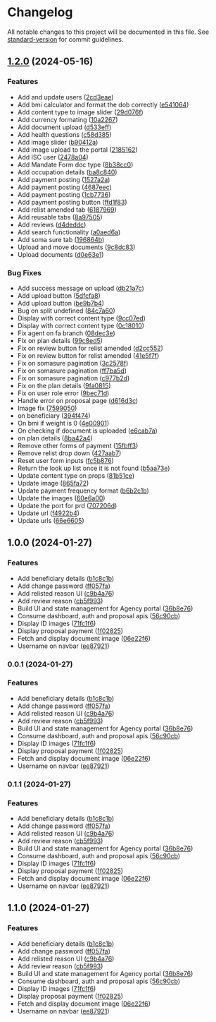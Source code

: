 # Changelog

All notable changes to this project will be documented in this file. See [standard-version](https://github.com/conventional-changelog/standard-version) for commit guidelines.

## [1.2.0](https://ssh.dev.azure.com/v3/BritamRepo2/AgentAPP-BackOffice/AgentAPP-BackOffice/compare/v1.0.0...v1.2.0) (2024-05-16)


### Features

* Add and update users ([2cd3eae](https://ssh.dev.azure.com/v3/BritamRepo2/AgentAPP-BackOffice/AgentAPP-BackOffice/commit/2cd3eaec73dc7cf0832c493dea854b7dd358f798))
* Add bmi calculator and format the dob correctly ([e541064](https://ssh.dev.azure.com/v3/BritamRepo2/AgentAPP-BackOffice/AgentAPP-BackOffice/commit/e541064c46fb6ebd52adb6f28349164fd243a940))
* Add content type to image slider ([29d076f](https://ssh.dev.azure.com/v3/BritamRepo2/AgentAPP-BackOffice/AgentAPP-BackOffice/commit/29d076f847e19beac7278a723050bbc3b8bdbe87))
* Add currency formating ([10a2267](https://ssh.dev.azure.com/v3/BritamRepo2/AgentAPP-BackOffice/AgentAPP-BackOffice/commit/10a2267529ca52be583709d9a6ef6ec7ddb11b95))
* Add document upload ([d533eff](https://ssh.dev.azure.com/v3/BritamRepo2/AgentAPP-BackOffice/AgentAPP-BackOffice/commit/d533efff112b3fda8ee770e72ca501b2638a222a))
* Add health questions ([c58d385](https://ssh.dev.azure.com/v3/BritamRepo2/AgentAPP-BackOffice/AgentAPP-BackOffice/commit/c58d385708d78dd1b17f222f338681caa518d885))
* Add image slider ([b90412a](https://ssh.dev.azure.com/v3/BritamRepo2/AgentAPP-BackOffice/AgentAPP-BackOffice/commit/b90412ad9ab815504f49c4fd2685a245a207f170))
* Add image upload to the portal ([2185162](https://ssh.dev.azure.com/v3/BritamRepo2/AgentAPP-BackOffice/AgentAPP-BackOffice/commit/21851629703f9c13630b5d81102731d4404edc7b))
* Add ISC user ([2478a04](https://ssh.dev.azure.com/v3/BritamRepo2/AgentAPP-BackOffice/AgentAPP-BackOffice/commit/2478a04a9234968dd4bd12393d392c42b35ceedc))
* Add Mandate Form doc type ([8b38cc0](https://ssh.dev.azure.com/v3/BritamRepo2/AgentAPP-BackOffice/AgentAPP-BackOffice/commit/8b38cc0b0e0933b41dd35135ce0f0d3e66de54b3))
* Add occupation details ([ba8c840](https://ssh.dev.azure.com/v3/BritamRepo2/AgentAPP-BackOffice/AgentAPP-BackOffice/commit/ba8c840d2b919867e80389d4606e666c69cfd263))
* Add payment posting ([1527a2a](https://ssh.dev.azure.com/v3/BritamRepo2/AgentAPP-BackOffice/AgentAPP-BackOffice/commit/1527a2a69d8090303a5977a925dcb65608c52b89))
* Add payment posting ([4687eec](https://ssh.dev.azure.com/v3/BritamRepo2/AgentAPP-BackOffice/AgentAPP-BackOffice/commit/4687eecb37fcca469cd0840cec74d81619683760))
* Add payment posting ([1cb7736](https://ssh.dev.azure.com/v3/BritamRepo2/AgentAPP-BackOffice/AgentAPP-BackOffice/commit/1cb7736b830d5787a0d61307965cc54688bbe262))
* Add payment posting button ([ffd1f83](https://ssh.dev.azure.com/v3/BritamRepo2/AgentAPP-BackOffice/AgentAPP-BackOffice/commit/ffd1f83f1e0060b518b45bbe4a06277077d2463d))
* Add relist amended tab ([6187969](https://ssh.dev.azure.com/v3/BritamRepo2/AgentAPP-BackOffice/AgentAPP-BackOffice/commit/61879690d90e62dcc62783e9987895c7a5a27ef0))
* Add reusable tabs ([8a97505](https://ssh.dev.azure.com/v3/BritamRepo2/AgentAPP-BackOffice/AgentAPP-BackOffice/commit/8a975054f63c4fb8d9edd0dd186a90b5dd23fe3a))
* Add reviews ([d4deddc](https://ssh.dev.azure.com/v3/BritamRepo2/AgentAPP-BackOffice/AgentAPP-BackOffice/commit/d4deddcb5b08665f2f7a84865cd1040da18a4cf2))
* Add search functionality ([a0aed6a](https://ssh.dev.azure.com/v3/BritamRepo2/AgentAPP-BackOffice/AgentAPP-BackOffice/commit/a0aed6adaa09cb0cabccdbb342ebed937ff5359f))
* Add soma sure tab ([196864b](https://ssh.dev.azure.com/v3/BritamRepo2/AgentAPP-BackOffice/AgentAPP-BackOffice/commit/196864bf7805b66aabb0764b101fb2ec96f751ed))
* Upload and move documents ([9c8dc83](https://ssh.dev.azure.com/v3/BritamRepo2/AgentAPP-BackOffice/AgentAPP-BackOffice/commit/9c8dc834eeee24aae3544da580930f4518b0d13f))
* Upload documents ([d0e63e1](https://ssh.dev.azure.com/v3/BritamRepo2/AgentAPP-BackOffice/AgentAPP-BackOffice/commit/d0e63e1f81a49dd2bc9cd65d2b420f2a6e33dc35))


### Bug Fixes

* Add success message on upload ([db21a7c](https://ssh.dev.azure.com/v3/BritamRepo2/AgentAPP-BackOffice/AgentAPP-BackOffice/commit/db21a7c65af344ab260c0a53f9bda9121b168b0a))
* Add upload button ([5dfcfa8](https://ssh.dev.azure.com/v3/BritamRepo2/AgentAPP-BackOffice/AgentAPP-BackOffice/commit/5dfcfa8d2edf779491453a04c130af1efca2286e))
* Add upload button ([be9b7b4](https://ssh.dev.azure.com/v3/BritamRepo2/AgentAPP-BackOffice/AgentAPP-BackOffice/commit/be9b7b40a7e24f6646bffda3ee41d6f753666f0b))
* Bug on split undefined ([84c7a60](https://ssh.dev.azure.com/v3/BritamRepo2/AgentAPP-BackOffice/AgentAPP-BackOffice/commit/84c7a60d662c94ad65e638f0c6ea081f42c6bd59))
* Display with correct content type ([9cc07ed](https://ssh.dev.azure.com/v3/BritamRepo2/AgentAPP-BackOffice/AgentAPP-BackOffice/commit/9cc07ed6e27b998423f551ba8c67c62d55172c88))
* Display with correct content type ([0c18010](https://ssh.dev.azure.com/v3/BritamRepo2/AgentAPP-BackOffice/AgentAPP-BackOffice/commit/0c18010c0c12a65d5a4ed3e023c444ce5059978f))
* Fix agent on fa branch ([08dec3e](https://ssh.dev.azure.com/v3/BritamRepo2/AgentAPP-BackOffice/AgentAPP-BackOffice/commit/08dec3eec285d7870c0b4a9c78c5b679851418d3))
* FIx on plan details ([99c8ed5](https://ssh.dev.azure.com/v3/BritamRepo2/AgentAPP-BackOffice/AgentAPP-BackOffice/commit/99c8ed5570658d169d94b38159fa3523c8e67124))
* Fix on review button for relist amended ([d2cc552](https://ssh.dev.azure.com/v3/BritamRepo2/AgentAPP-BackOffice/AgentAPP-BackOffice/commit/d2cc5520d9abd84de02fd0fec719a4dff3387d72))
* Fix on review button for relist amended ([41e5f7f](https://ssh.dev.azure.com/v3/BritamRepo2/AgentAPP-BackOffice/AgentAPP-BackOffice/commit/41e5f7f6c64bcd8de8f4fde79d9641bb703ed2a6))
* Fix on somasure pagination ([3c2578f](https://ssh.dev.azure.com/v3/BritamRepo2/AgentAPP-BackOffice/AgentAPP-BackOffice/commit/3c2578f80f25f20e22644931b5e628557499d9d8))
* Fix on somasure pagination ([ff7ba5d](https://ssh.dev.azure.com/v3/BritamRepo2/AgentAPP-BackOffice/AgentAPP-BackOffice/commit/ff7ba5d9bca5caaf6848240ae0f7ad79b7f0bd77))
* Fix on somasure pagination ([c977b2d](https://ssh.dev.azure.com/v3/BritamRepo2/AgentAPP-BackOffice/AgentAPP-BackOffice/commit/c977b2da507be0602316f9561a261c7fe9fbbfa3))
* Fix on the plan  details ([9fa0815](https://ssh.dev.azure.com/v3/BritamRepo2/AgentAPP-BackOffice/AgentAPP-BackOffice/commit/9fa08155724f268d45ba93924cc3cec8bfc1058e))
* Fix on user role error ([9bec71d](https://ssh.dev.azure.com/v3/BritamRepo2/AgentAPP-BackOffice/AgentAPP-BackOffice/commit/9bec71de3259a1eaf309c27c861b5e9385117840))
* Handle error on proposal page ([d616d3c](https://ssh.dev.azure.com/v3/BritamRepo2/AgentAPP-BackOffice/AgentAPP-BackOffice/commit/d616d3ca14da2263f83afb6c4503f980d4e9d8a9))
* Image fix ([7599050](https://ssh.dev.azure.com/v3/BritamRepo2/AgentAPP-BackOffice/AgentAPP-BackOffice/commit/7599050ff62a922fcdad7aa5273fb57f64929b80))
* on beneficiary ([394f474](https://ssh.dev.azure.com/v3/BritamRepo2/AgentAPP-BackOffice/AgentAPP-BackOffice/commit/394f4748ee5c50b3b0ab638431c9967adf7e5a70))
* On bmi if weight is 0 ([4e00901](https://ssh.dev.azure.com/v3/BritamRepo2/AgentAPP-BackOffice/AgentAPP-BackOffice/commit/4e009013a6832827a7ba28465c82a365641633bd))
* On checking if document is uploaded ([e6cab7a](https://ssh.dev.azure.com/v3/BritamRepo2/AgentAPP-BackOffice/AgentAPP-BackOffice/commit/e6cab7aed817ca957ec38c1861834f31cea9e54d))
* on plan details ([8ba42a4](https://ssh.dev.azure.com/v3/BritamRepo2/AgentAPP-BackOffice/AgentAPP-BackOffice/commit/8ba42a46b5d72ce5eb34424f06fd33d3fa5571df))
* Remove other forms of payment ([15fbff3](https://ssh.dev.azure.com/v3/BritamRepo2/AgentAPP-BackOffice/AgentAPP-BackOffice/commit/15fbff3005f5d99a92f83e74ef8ef6dcec90231c))
* Remove relist drop down ([427aab7](https://ssh.dev.azure.com/v3/BritamRepo2/AgentAPP-BackOffice/AgentAPP-BackOffice/commit/427aab78ff12ba9a7310918741ea54568fe54079))
* Reset user form inputs ([fc5b876](https://ssh.dev.azure.com/v3/BritamRepo2/AgentAPP-BackOffice/AgentAPP-BackOffice/commit/fc5b876f8cf1d6c4310eb1833e0ed4f9779d8178))
* Return the look up list once it is not found ([b5aa73e](https://ssh.dev.azure.com/v3/BritamRepo2/AgentAPP-BackOffice/AgentAPP-BackOffice/commit/b5aa73efdeb17ec472ff010e66843b736977a012))
* Update content type on props ([81b51ce](https://ssh.dev.azure.com/v3/BritamRepo2/AgentAPP-BackOffice/AgentAPP-BackOffice/commit/81b51ce83c4598d000bd313df86a41edcdb80293))
* Update image ([865fa72](https://ssh.dev.azure.com/v3/BritamRepo2/AgentAPP-BackOffice/AgentAPP-BackOffice/commit/865fa722cc87c57a40a8f69d0f092bd016daafec))
* Update payment frequency format ([b6b2c1b](https://ssh.dev.azure.com/v3/BritamRepo2/AgentAPP-BackOffice/AgentAPP-BackOffice/commit/b6b2c1ba6f2bd2d2371acfce35faf8b5a97c54b2))
* Update the images ([60e6a00](https://ssh.dev.azure.com/v3/BritamRepo2/AgentAPP-BackOffice/AgentAPP-BackOffice/commit/60e6a0089cebd23d44b3375aa399604cc429d33c))
* Update the port for prd ([707206d](https://ssh.dev.azure.com/v3/BritamRepo2/AgentAPP-BackOffice/AgentAPP-BackOffice/commit/707206dd887e4135f8df1db5016459a76eb43f02))
* Update url ([f4922b4](https://ssh.dev.azure.com/v3/BritamRepo2/AgentAPP-BackOffice/AgentAPP-BackOffice/commit/f4922b49f93f9a6f2b30fd492140ca0f1524d97b))
* Update urls ([66e6605](https://ssh.dev.azure.com/v3/BritamRepo2/AgentAPP-BackOffice/AgentAPP-BackOffice/commit/66e6605a8125a1a857d09da63c4e9e1b3909e530))

## 1.0.0 (2024-01-27)


### Features

* Add beneficiary details ([b1c8c1b](https://ssh.dev.azure.com/v3/BritamRepo2/AgentAPP-BackOffice/AgentAPP-BackOffice/commit/b1c8c1bc665ff2268159047d53684523edd1af38))
* Add change password ([ff057fa](https://ssh.dev.azure.com/v3/BritamRepo2/AgentAPP-BackOffice/AgentAPP-BackOffice/commit/ff057fa485bfe70d49b6123fb27b9f88267ad547))
* Add relisted reason UI ([c9b4a76](https://ssh.dev.azure.com/v3/BritamRepo2/AgentAPP-BackOffice/AgentAPP-BackOffice/commit/c9b4a769ac6f864f7502be238cd73d0edee032dc))
* Add review reason ([cb5f993](https://ssh.dev.azure.com/v3/BritamRepo2/AgentAPP-BackOffice/AgentAPP-BackOffice/commit/cb5f9933d0a7d5f786081a7e18440b695cf92311))
* Build UI and state management for Agency portal ([36b8e76](https://ssh.dev.azure.com/v3/BritamRepo2/AgentAPP-BackOffice/AgentAPP-BackOffice/commit/36b8e76dd4e801b8c30b2109971a9d7b3a23af0e))
* Consume dashboard, auth and proposal apis ([56c90cb](https://ssh.dev.azure.com/v3/BritamRepo2/AgentAPP-BackOffice/AgentAPP-BackOffice/commit/56c90cb825f1ddce44fe7a83fd68aa0c8cabe031))
* Display ID images ([71fc1f6](https://ssh.dev.azure.com/v3/BritamRepo2/AgentAPP-BackOffice/AgentAPP-BackOffice/commit/71fc1f6241024f27a10c52a15b6962b59992ee14))
* Display proposal payment ([1f02825](https://ssh.dev.azure.com/v3/BritamRepo2/AgentAPP-BackOffice/AgentAPP-BackOffice/commit/1f02825b6ff802fa853c0d2e074001c3c8f8e6c5))
* Fetch and display document image ([06e22f6](https://ssh.dev.azure.com/v3/BritamRepo2/AgentAPP-BackOffice/AgentAPP-BackOffice/commit/06e22f68c234fcc13a75718b3eaeedbcb17b5cc4))
* Username on navbar ([ee87921](https://ssh.dev.azure.com/v3/BritamRepo2/AgentAPP-BackOffice/AgentAPP-BackOffice/commit/ee879216ef56160db9c5103ec541dbdcaa88aec4))

### 0.0.1 (2024-01-27)


### Features

* Add beneficiary details ([b1c8c1b](https://ssh.dev.azure.com/v3/BritamRepo2/AgentAPP-BackOffice/AgentAPP-BackOffice/commit/b1c8c1bc665ff2268159047d53684523edd1af38))
* Add change password ([ff057fa](https://ssh.dev.azure.com/v3/BritamRepo2/AgentAPP-BackOffice/AgentAPP-BackOffice/commit/ff057fa485bfe70d49b6123fb27b9f88267ad547))
* Add relisted reason UI ([c9b4a76](https://ssh.dev.azure.com/v3/BritamRepo2/AgentAPP-BackOffice/AgentAPP-BackOffice/commit/c9b4a769ac6f864f7502be238cd73d0edee032dc))
* Add review reason ([cb5f993](https://ssh.dev.azure.com/v3/BritamRepo2/AgentAPP-BackOffice/AgentAPP-BackOffice/commit/cb5f9933d0a7d5f786081a7e18440b695cf92311))
* Build UI and state management for Agency portal ([36b8e76](https://ssh.dev.azure.com/v3/BritamRepo2/AgentAPP-BackOffice/AgentAPP-BackOffice/commit/36b8e76dd4e801b8c30b2109971a9d7b3a23af0e))
* Consume dashboard, auth and proposal apis ([56c90cb](https://ssh.dev.azure.com/v3/BritamRepo2/AgentAPP-BackOffice/AgentAPP-BackOffice/commit/56c90cb825f1ddce44fe7a83fd68aa0c8cabe031))
* Display ID images ([71fc1f6](https://ssh.dev.azure.com/v3/BritamRepo2/AgentAPP-BackOffice/AgentAPP-BackOffice/commit/71fc1f6241024f27a10c52a15b6962b59992ee14))
* Display proposal payment ([1f02825](https://ssh.dev.azure.com/v3/BritamRepo2/AgentAPP-BackOffice/AgentAPP-BackOffice/commit/1f02825b6ff802fa853c0d2e074001c3c8f8e6c5))
* Fetch and display document image ([06e22f6](https://ssh.dev.azure.com/v3/BritamRepo2/AgentAPP-BackOffice/AgentAPP-BackOffice/commit/06e22f68c234fcc13a75718b3eaeedbcb17b5cc4))
* Username on navbar ([ee87921](https://ssh.dev.azure.com/v3/BritamRepo2/AgentAPP-BackOffice/AgentAPP-BackOffice/commit/ee879216ef56160db9c5103ec541dbdcaa88aec4))

### 0.1.1 (2024-01-27)


### Features

* Add beneficiary details ([b1c8c1b](https://ssh.dev.azure.com/v3/BritamRepo2/AgentAPP-BackOffice/AgentAPP-BackOffice/commit/b1c8c1bc665ff2268159047d53684523edd1af38))
* Add change password ([ff057fa](https://ssh.dev.azure.com/v3/BritamRepo2/AgentAPP-BackOffice/AgentAPP-BackOffice/commit/ff057fa485bfe70d49b6123fb27b9f88267ad547))
* Add relisted reason UI ([c9b4a76](https://ssh.dev.azure.com/v3/BritamRepo2/AgentAPP-BackOffice/AgentAPP-BackOffice/commit/c9b4a769ac6f864f7502be238cd73d0edee032dc))
* Add review reason ([cb5f993](https://ssh.dev.azure.com/v3/BritamRepo2/AgentAPP-BackOffice/AgentAPP-BackOffice/commit/cb5f9933d0a7d5f786081a7e18440b695cf92311))
* Build UI and state management for Agency portal ([36b8e76](https://ssh.dev.azure.com/v3/BritamRepo2/AgentAPP-BackOffice/AgentAPP-BackOffice/commit/36b8e76dd4e801b8c30b2109971a9d7b3a23af0e))
* Consume dashboard, auth and proposal apis ([56c90cb](https://ssh.dev.azure.com/v3/BritamRepo2/AgentAPP-BackOffice/AgentAPP-BackOffice/commit/56c90cb825f1ddce44fe7a83fd68aa0c8cabe031))
* Display ID images ([71fc1f6](https://ssh.dev.azure.com/v3/BritamRepo2/AgentAPP-BackOffice/AgentAPP-BackOffice/commit/71fc1f6241024f27a10c52a15b6962b59992ee14))
* Display proposal payment ([1f02825](https://ssh.dev.azure.com/v3/BritamRepo2/AgentAPP-BackOffice/AgentAPP-BackOffice/commit/1f02825b6ff802fa853c0d2e074001c3c8f8e6c5))
* Fetch and display document image ([06e22f6](https://ssh.dev.azure.com/v3/BritamRepo2/AgentAPP-BackOffice/AgentAPP-BackOffice/commit/06e22f68c234fcc13a75718b3eaeedbcb17b5cc4))
* Username on navbar ([ee87921](https://ssh.dev.azure.com/v3/BritamRepo2/AgentAPP-BackOffice/AgentAPP-BackOffice/commit/ee879216ef56160db9c5103ec541dbdcaa88aec4))

## 1.1.0 (2024-01-27)


### Features

* Add beneficiary details ([b1c8c1b](https://ssh.dev.azure.com/v3/BritamRepo2/AgentAPP-BackOffice/AgentAPP-BackOffice/commit/b1c8c1bc665ff2268159047d53684523edd1af38))
* Add change password ([ff057fa](https://ssh.dev.azure.com/v3/BritamRepo2/AgentAPP-BackOffice/AgentAPP-BackOffice/commit/ff057fa485bfe70d49b6123fb27b9f88267ad547))
* Add relisted reason UI ([c9b4a76](https://ssh.dev.azure.com/v3/BritamRepo2/AgentAPP-BackOffice/AgentAPP-BackOffice/commit/c9b4a769ac6f864f7502be238cd73d0edee032dc))
* Add review reason ([cb5f993](https://ssh.dev.azure.com/v3/BritamRepo2/AgentAPP-BackOffice/AgentAPP-BackOffice/commit/cb5f9933d0a7d5f786081a7e18440b695cf92311))
* Build UI and state management for Agency portal ([36b8e76](https://ssh.dev.azure.com/v3/BritamRepo2/AgentAPP-BackOffice/AgentAPP-BackOffice/commit/36b8e76dd4e801b8c30b2109971a9d7b3a23af0e))
* Consume dashboard, auth and proposal apis ([56c90cb](https://ssh.dev.azure.com/v3/BritamRepo2/AgentAPP-BackOffice/AgentAPP-BackOffice/commit/56c90cb825f1ddce44fe7a83fd68aa0c8cabe031))
* Display ID images ([71fc1f6](https://ssh.dev.azure.com/v3/BritamRepo2/AgentAPP-BackOffice/AgentAPP-BackOffice/commit/71fc1f6241024f27a10c52a15b6962b59992ee14))
* Display proposal payment ([1f02825](https://ssh.dev.azure.com/v3/BritamRepo2/AgentAPP-BackOffice/AgentAPP-BackOffice/commit/1f02825b6ff802fa853c0d2e074001c3c8f8e6c5))
* Fetch and display document image ([06e22f6](https://ssh.dev.azure.com/v3/BritamRepo2/AgentAPP-BackOffice/AgentAPP-BackOffice/commit/06e22f68c234fcc13a75718b3eaeedbcb17b5cc4))
* Username on navbar ([ee87921](https://ssh.dev.azure.com/v3/BritamRepo2/AgentAPP-BackOffice/AgentAPP-BackOffice/commit/ee879216ef56160db9c5103ec541dbdcaa88aec4))
